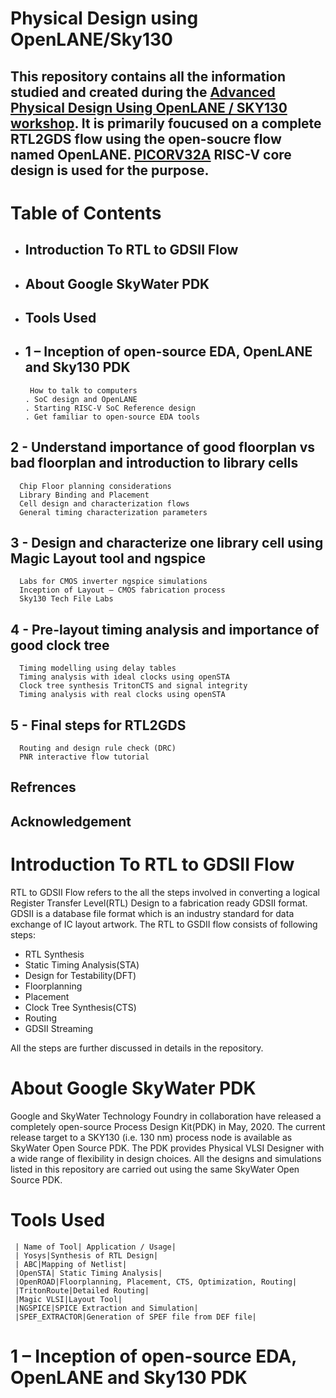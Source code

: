 # Physical Design using OpenLANE/Sky130
## This repository contains all the information studied and created during the [Advanced Physical Design Using OpenLANE / SKY130 workshop](https://www.vlsisystemdesign.com/advanced-physical-design-using-openlane-sky130/). It is primarily foucused on a complete RTL2GDS flow using the open-soucre flow named OpenLANE. [PICORV32A](https://github.com/YosysHQ/picorv32) RISC-V core design is used for the purpose.

# Table of Contents
* ## Introduction To RTL to GDSII Flow
* ## About Google SkyWater PDK
* ## Tools Used
* ## 1 – Inception of open-source EDA, OpenLANE and Sky130 PDK    
       How to talk to computers
      . SoC design and OpenLANE
      . Starting RISC-V SoC Reference design
      . Get familiar to open-source EDA tools
## 2 - Understand importance of good floorplan vs bad floorplan and introduction to library cells
      Chip Floor planning considerations
      Library Binding and Placement
      Cell design and characterization flows
      General timing characterization parameters
## 3 - Design and characterize one library cell using Magic Layout tool and ngspice
      Labs for CMOS inverter ngspice simulations
      Inception of Layout – CMOS fabrication process
      Sky130 Tech File Labs
## 4 - Pre-layout timing analysis and importance of good clock tree
      Timing modelling using delay tables
      Timing analysis with ideal clocks using openSTA
      Clock tree synthesis TritonCTS and signal integrity
      Timing analysis with real clocks using openSTA
## 5 - Final steps for RTL2GDS
      Routing and design rule check (DRC)
      PNR interactive flow tutorial
## Refrences
## Acknowledgement

# Introduction To RTL to GDSII Flow

RTL to GDSII Flow refers to the all the steps involved in converting a logical Register Transfer Level(RTL) Design to a fabrication ready GDSII format. GDSII is a database file format which is an industry standard for data exchange of IC layout artwork. The RTL to GSDII flow consists of following steps:

* RTL Synthesis
* Static Timing Analysis(STA)
* Design for Testability(DFT)
* Floorplanning
* Placement
* Clock Tree Synthesis(CTS)
* Routing
* GDSII Streaming

All the steps are further discussed in details in the repository.

# About Google SkyWater PDK
Google and SkyWater Technology Foundry in collaboration have released a completely open-source Process Design Kit(PDK) in May, 2020. The current release target to a SKY130 (i.e. 130 nm) process node is available as SkyWater Open Source PDK. The PDK provides Physical VLSI Designer with a wide range of flexibility in design choices. All the designs and simulations listed in this repository are carried out using the same SkyWater Open Source PDK.

# Tools Used

     | Name of Tool| Application / Usage|
     | Yosys|Synthesis of RTL Design|
     | ABC|Mapping of Netlist|
     |OpenSTA| Static Timing Analysis|
     |OpenROAD|Floorplanning, Placement, CTS, Optimization, Routing|
     |TritonRoute|Detailed Routing|
     |Magic VLSI|Layout Tool|
     |NGSPICE|SPICE Extraction and Simulation|
     |SPEF_EXTRACTOR|Generation of SPEF file from DEF file|

# 1 – Inception of open-source EDA, OpenLANE and Sky130 PDK  


